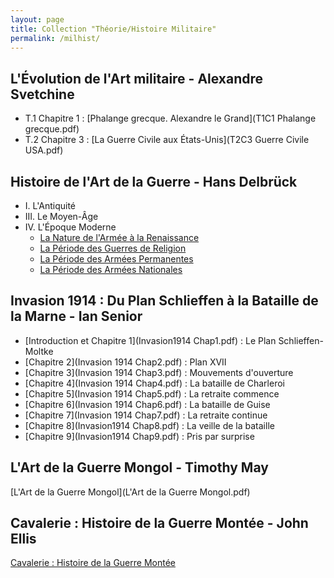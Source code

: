 ```yaml
---
layout: page
title: Collection "Théorie/Histoire Militaire"
permalink: /milhist/
---
```



## L'Évolution de l'Art militaire - Alexandre Svetchine

- T.1 Chapitre 1 : [Phalange grecque. Alexandre le Grand](T1C1 Phalange grecque.pdf)
- T.2 Chapitre 3 : [La Guerre Civile aux États-Unis](T2C3 Guerre Civile USA.pdf) 

## Histoire de l'Art de la Guerre - Hans Delbrück

- I. L'Antiquité
- III. Le Moyen-Âge
- IV. L'Époque Moderne
  - [La Nature de l'Armée à la Renaissance](HDV4L1Renaissance.pdf)
  - [La Période des Guerres de Religion](HDV4L2Religion.pdf)
  - [La Période des Armées Permanentes](HDV4L3Armperm.pdf)
  - [La Période des Armées Nationales](HDV4L4Armnat.pdf)
    

## Invasion 1914 : Du Plan Schlieffen à la Bataille de la Marne - Ian Senior

- [Introduction et Chapitre 1](Invasion1914 Chap1.pdf) : Le Plan Schlieffen-Moltke
- [Chapitre 2](Invasion 1914 Chap2.pdf) : Plan XVII
- [Chapitre 3](Invasion 1914 Chap3.pdf) : Mouvements d'ouverture
- [Chapitre 4](Invasion 1914 Chap4.pdf) : La bataille de Charleroi
- [Chapitre 5](Invasion 1914 Chap5.pdf) : La retraite commence
- [Chapitre 6](Invasion 1914 Chap6.pdf) : La bataille de Guise
- [Chapitre 7](Invasion 1914 Chap7.pdf) : La retraite continue
- [Chapitre 8](Invasion1914 Chap8.pdf) : La veille de la bataille
- [Chapitre 9](Invasion1914 Chap9.pdf) : Pris par surprise

## L'Art de la Guerre Mongol - Timothy May

[L'Art de la Guerre Mongol](L'Art de la Guerre Mongol.pdf)

## Cavalerie : Histoire de la Guerre Montée - John Ellis

[Cavalerie : Histoire de la Guerre Montée](Cavalerie.pdf)


